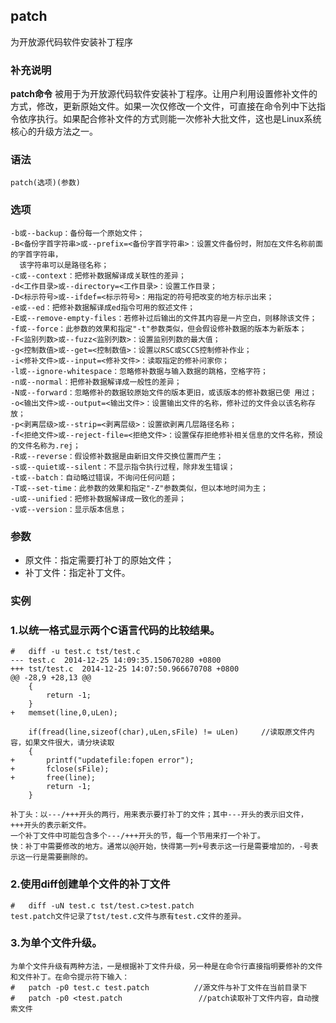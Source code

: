 ## patch ##

为开放源代码软件安装补丁程序

### 补充说明 ###

**patch命令** 被用于为开放源代码软件安装补丁程序。让用户利用设置修补文件的方式，修改，更新原始文件。如果一次仅修改一个文件，可直接在命令列中下达指令依序执行。如果配合修补文件的方式则能一次修补大批文件，这也是Linux系统核心的升级方法之一。


###  语法

	patch(选项)(参数)

###  选项

	-b或--backup：备份每一个原始文件；
	-B<备份字首字符串>或--prefix=<备份字首字符串>：设置文件备份时，附加在文件名称前面的字首字符串，
      该字符串可以是路径名称；
	-c或--context：把修补数据解译成关联性的差异；
	-d<工作目录>或--directory=<工作目录>：设置工作目录；
	-D<标示符号>或--ifdef=<标示符号>：用指定的符号把改变的地方标示出来；
	-e或--ed：把修补数据解译成ed指令可用的叙述文件；
	-E或--remove-empty-files：若修补过后输出的文件其内容是一片空白，则移除该文件；
	-f或--force：此参数的效果和指定"-t"参数类似，但会假设修补数据的版本为新版本；
	-F<监别列数>或--fuzz<监别列数>：设置监别列数的最大值；
	-g<控制数值>或--get=<控制数值>：设置以RSC或SCCS控制修补作业；
	-i<修补文件>或--input=<修补文件>：读取指定的修补问家你；
	-l或--ignore-whitespace：忽略修补数据与输入数据的跳格，空格字符；
	-n或--normal：把修补数据解译成一般性的差异；
	-N或--forward：忽略修补的数据较原始文件的版本更旧，或该版本的修补数据已使 用过；
	-o<输出文件>或--output=<输出文件>：设置输出文件的名称，修补过的文件会以该名称存放；
	-p<剥离层级>或--strip=<剥离层级>：设置欲剥离几层路径名称；
	-f<拒绝文件>或--reject-file=<拒绝文件>：设置保存拒绝修补相关信息的文件名称，预设的文件名称为.rej；
	-R或--reverse：假设修补数据是由新旧文件交换位置而产生；
	-s或--quiet或--silent：不显示指令执行过程，除非发生错误；
	-t或--batch：自动略过错误，不询问任何问题；
	-T或--set-time：此参数的效果和指定"-Z"参数类似，但以本地时间为主；
	-u或--unified：把修补数据解译成一致化的差异；
	-v或--version：显示版本信息；

###  参数 

* 原文件：指定需要打补丁的原始文件；
* 补丁文件：指定补丁文件。

###  实例

### 1.以统一格式显示两个C语言代码的比较结果。

	#	diff -u test.c tst/test.c
	--- test.c	2014-12-25 14:09:35.150670280 +0800
	+++ tst/test.c	2014-12-25 14:07:50.966670708 +0800
	@@ -28,9 +28,13 @@
	 	{
	 		return -1;
	 	}
	+	memset(line,0,uLen);
	 	
	 	if(fread(line,sizeof(char),uLen,sFile) != uLen)     //读取原文件内容，如果文件很大，请分块读取
	 	{
	+		printf("updatefile:fopen error");
	+		fclose(sFile);
	+		free(line);
	 		return -1;
	 	}
	
	补丁头：以---/+++开头的两行，用来表示要打补丁的文件；其中---开头的表示旧文件，+++开头的表示新文件。
	一个补丁文件中可能包含多个---/+++开头的节，每一个节用来打一个补丁。
	快：补丁中需要修改的地方。通常以@@开始，快得第一列+号表示这一行是需要增加的，-号表示这一行是需要删除的。

### 2.使用diff创建单个文件的补丁文件

	#	diff -uN test.c tst/test.c>test.patch
	test.patch文件记录了tst/test.c文件与原有test.c文件的差异。
### 3.为单个文件升级。
	为单个文件升级有两种方法，一是根据补丁文件升级，另一种是在命令行直接指明要修补的文件和文件补丁。在命令提示符下输入：
	#	patch -p0 test.c test.patch          //源文件与补丁文件在当前目录下
	#	patch -p0 <test.patch                 //patch读取补丁文件内容，自动搜索文件

